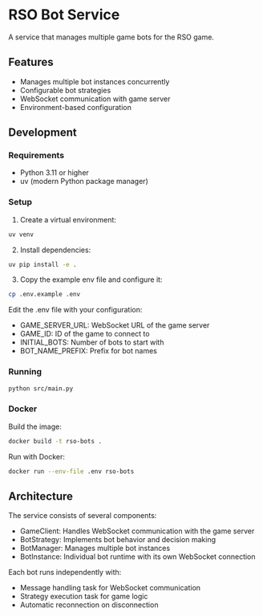 # RSO Bot Service

A service that manages multiple game bots for the RSO game.

## Features

- Manages multiple bot instances concurrently
- Configurable bot strategies
- WebSocket communication with game server
- Environment-based configuration

## Development

### Requirements

- Python 3.11 or higher
- uv (modern Python package manager)

### Setup

1. Create a virtual environment:
```bash
uv venv
```

2. Install dependencies:
```bash
uv pip install -e .
```

3. Copy the example env file and configure it:
```bash
cp .env.example .env
```

Edit the .env file with your configuration:
- GAME_SERVER_URL: WebSocket URL of the game server
- GAME_ID: ID of the game to connect to
- INITIAL_BOTS: Number of bots to start with
- BOT_NAME_PREFIX: Prefix for bot names

### Running

```bash
python src/main.py
```

### Docker

Build the image:
```bash
docker build -t rso-bots .
```

Run with Docker:
```bash
docker run --env-file .env rso-bots
```

## Architecture

The service consists of several components:

- GameClient: Handles WebSocket communication with the game server
- BotStrategy: Implements bot behavior and decision making
- BotManager: Manages multiple bot instances
- BotInstance: Individual bot runtime with its own WebSocket connection

Each bot runs independently with:
- Message handling task for WebSocket communication
- Strategy execution task for game logic
- Automatic reconnection on disconnection